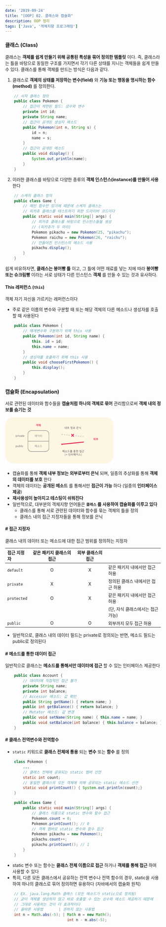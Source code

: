 ```yaml
---
date: '2019-09-24'
title: "[OOP] 02. 클래스와 캡슐화"
description: OOP 정리
tags: ['Java', '객체지향 프로그래밍']
---
```


### 클래스 (Class)
클래스는 __객체를 쉽게 만들기 위해 공통된 특성을 묶어 정의한 템플릿__ 이다. 즉, 클래스라는 틀을 바탕으로 동일한 구조를 가지면서 각기 다른 상태를 지니는 객체들을 쉽게 만들 수 있다. 클래스를 통해 객체를 만드는 방식은 다음과 같다.  
1. 클래스로 __객체의 상태를 저장하는 변수(field)__ 와 __기능 또는 행동을 명시하는 함수(method)__ 를 정의한다.
```java
    // 사자 클래스 정의
    public class Pokemon {
        // 접근이 제한된 필드: 상수와 변수
        private int id;
        private String name;
        // 접근이 공개된 생성자 메소드
        public Pokemon(int n, String s) {
            id = n;
            name = s;
        }
        // 접근이 공개된 메소드
        public void display() {
            System.out.println(name);
        }
    }
```
2. 이러한 클래스를 바탕으로 다양한 종류의 __객체 인스턴스(instance)를 만들어 사용__ 한다
```java
    // 스케치 클래스 정의
    public class Game {
        // 메인 함수만 있기에 때문에 스케치 클래스는
        // 피카츄 클래스를 테스트하기 위한 드라이버 코드이다
        public static void main(String[] args) {
            // 피카츄 클래스를 바탕으로 인스턴스들을 생성 
            // (피카츄가 두 마리)
            Pokemon pikachu = new Pokemon(25, "pikachu");
            Pokemon raichu = new Pokemon(26, "raichu");
            // 만들어진 인스턴스의 메소드 사용
            pikachu.display();
        }
    }
```

쉽게 비유하자면, __클래스는 붕어빵 틀__ 이고, 그 틀에 어떤 재료를 넣는 지에 따라 __붕어빵 또는 슈크림빵__ 이라는 서로 상태가 다른 인스턴스 __객체__ 를 만들 수 있는 것과 유사하다.

#### This 레퍼런스 (`this`)
객체 자기 자신을 가르키는 레퍼런스이다
- 주로 같은 이름의 변수와 구분할 때 또는 해당 객체의 다른 메소드나 생성자를 호출할 때 사용된다
```java
    public class Pokemon {
        // 매개변수와 구분하기 위해 this 사용
        public Pokemon(int id, String name) {
            this. id = id;
            this.name = name;
        }
        // 생성자를 호출하기 위해 this 사용
        public void chooseFirstPokemon() {
            this.display();
        }
    }
```

### 캡슐화 (Encapsulation)
서로 관련된 데이터와 함수들을 __캡슐처럼 하나의 객체로 묶어__ 관리함으로써 __객체 내의 정보를 숨기는 것__

<img src="./_images/2_encapsulation.PNG" width="70%">

- 캡슐화를 통해 __객체 내부 정보는 외부로부터 은닉__ 되며, 일종의 추상화를 통해 __객체의 데이터를 보호__ 한다
- 객체의 데이터는 __공개된 메소드__ 를 통해서만 __접근이 가능__ 하다 (일종의 __인터페이스 제공__)
- __재사용성이 높아지고 테스팅이 쉬워진다__
- 일반적으로, 대부분의 객체지향 언어들은 __`클래스` 를 사용하여 캡슐화를 이루고 있다__
    - 클래스를 통해 서로 관련된 데이터와 함수를 묶는 객체의 틀을 정의
    - 클래스 내의 접근 지정자들을 통해 정보를 은닉

#### # 접근 지정자
클래스 내의 데이터 또는 메소드에 대한 접근 범위를 정의하는 지정자 

| 접근 지정자 | 같은 패키지 클래스의 접근 | 외부 클래스의 접근 | |
|:---|:---:|:---:|:---|
| `default` | O | X | 같은 패키지 내에서만 접근 허용 |
| `private` | X | X | 정의된 클래스 내에서만 접근 허용 |
| `protected` | O | X | 같은 패키지 내에서만 접근 허용 |
| | | | (단, 자식 클래스에서는 접근 가능) |
| `public` | O | O | 외부까지 모두 접근 허용 |

- 일반적으로, 클래스 내의 데이터 필드는 private로 정의되는 반면, 메소드 필드는 public로 정의된다

#### # 메소드를 통한 데이터 접근
일반적으로 클래스는 __메소드를 통해서만 데이터에 접근__ 할 수 있는 인터페이스 제공한다
```java
    public class Account {
        // 데이터에 직접적인 접근 불가
        private String name;
        private int balance;
        // Accessor 메소드: 값 확인
        public String getName() { return name; }
        public int getBalance() { return balance; }
        // Mutator 메소드: 값 변경
        public void setName(String name) { this.name = name; }
        public void setBalance(int balance) { this.balance = balance; }
    }
```

#### # 클래스 전역변수와 전역함수 
- `static` 키워드로 __클래스 전체에 통용__ 되는 __변수__ 또는 __함수__ 를 정의
```java
    class Pokemon {
        ...
        // 클래스 전체에 공유되는 static 멤버 선언
        static int count;
        // 동일한 클래스의 모든 객체에 의해 공유되는 static 메소드 선언
        static void printCount() { System.out.println(count);}
    }
```
```java
    public class Game {
        public static void main(String[] args) {
            // 클래스 이름으로 static 변수와 함수 접근
            Pokemon.count = 0;
            Pokemon.printCount(); // 0
            // 객체 멤버로 static 변수와 함수 접근
            Pokemon pikachu = new Pokemon();
            pikachu.count++;
            pikachu.printCount(); // 1
        }
    }
```
- static 변수 또는 함수는 __클래스 전체 이름으로 접근__ 하거나 __객체를 통해 접근__ 하여 사용할 수 있다
- 특히, 다른 모든 클래스에서 공유하는 전역 변수나 전역 함수의 경우, static을 사용하여 하나의 클래스로 묶어 정의하면 유용하다 (자바에서의 캡슐화 원칙)
```java
    // EX. java.lang.Math 클래스 (모든 메소드가 static으로 정의됨)
    // 굳이 객체를 생성하지 않고 바로 호출할 수 있는 상수와 메소드 제공하기 때문에 
    // 그대로 사용하는 것이 더 효과적이다
    // 올바른 사용법       | 권하지 않는 사용법 
    int n = Math.abs(-5); | Math m = new Math();
                            int n - m.abs(-5);
```